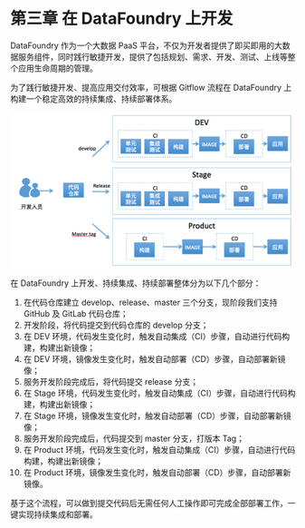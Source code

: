 # 第三章 在 DataFoundry 上开发

DataFoundry 作为一个大数据 PaaS 平台，不仅为开发者提供了即买即用的大数据服务组件，同时践行敏捷开发，提供了包括规划、需求、开发、测试、上线等整个应用生命周期的管理。

为了践行敏捷开发、提高应用交付效率，可根据 Gitflow 流程在 DataFoundry 上构建一个稳定高效的持续集成、持续部署体系。

![](CICD.png)

在 DataFoundry 上开发、持续集成、持续部署整体分为以下几个部分：

1. 在代码仓库建立 develop、release、master 三个分支，现阶段我们支持 GitHub 及 GitLab 代码仓库；
2. 开发阶段，将代码提交到代码仓库的 develop 分支；
3. 在 DEV 环境，代码发生变化时，触发自动集成（CI）步骤，自动进行代码构建，构建出新镜像；
4. 在 DEV 环境，镜像发生变化时，触发自动部署（CD）步骤，自动部署新镜像；
5. 服务开发阶段完成后，将代码提交 release 分支；
6. 在 Stage 环境，代码发生变化时，触发自动集成（CI）步骤，自动进行代码构建，构建出新镜像；
7. 在 Stage 环境，镜像发生变化时，触发自动部署（CD）步骤，自动部署新镜像；
8. 服务开发阶段完成后，代码提交到 master 分支，打版本 Tag；
9. 在 Product 环境，代码发生变化时，触发自动集成（CI）步骤，自动进行代码构建，构建出新镜像；
10. 在 Product 环境，镜像发生变化时，触发自动部署（CD）步骤，自动部署新镜像。


基于这个流程，可以做到提交代码后无需任何人工操作即可完成全部部署工作，一键实现持续集成和部署。